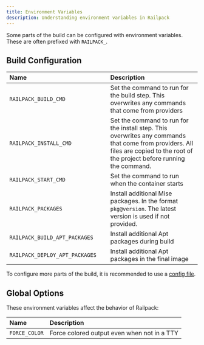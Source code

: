 ```yaml
---
title: Environment Variables
description: Understanding environment variables in Railpack
---
```


Some parts of the build can be configured with environment variables. These are
often prefixed with `RAILPACK_`.

## Build Configuration

| <div style="width:250px">Name</div> | Description                                                                                                                                                                     |
| :---------------------------------- | :------------------------------------------------------------------------------------------------------------------------------------------------------------------------------ |
| `RAILPACK_BUILD_CMD`                | Set the command to run for the build step. This overwrites any commands that come from providers                                                                                |
| `RAILPACK_INSTALL_CMD`              | Set the command to run for the install step. This overwrites any commands that come from providers. All files are copied to the root of the project before running the command. |
| `RAILPACK_START_CMD`                | Set the command to run when the container starts                                                                                                                                |
| `RAILPACK_PACKAGES`                 | Install additional Mise packages. In the format `pkg@version`. The latest version is used if not provided.                                                                      |
| `RAILPACK_BUILD_APT_PACKAGES`       | Install additional Apt packages during build                                                                                                                                    |
| `RAILPACK_DEPLOY_APT_PACKAGES`      | Install additional Apt packages in the final image                                                                                                                              |

To configure more parts of the build, it is recommended to use a [config file](/config/file).

## Global Options

These environment variables affect the behavior of Railpack:

| Name          | Description                                 |
| :------------ | :------------------------------------------ |
| `FORCE_COLOR` | Force colored output even when not in a TTY |
